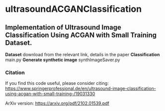 # ultrasoundACGANClassification
## Implementation of Ultrasound Image Classification Using ACGAN with Small Training Dataset.

**Dataset** download from the relevant link, details in the paper
**Classification** main.py
**Generate synthetic image** synthImageSaver.py

### Citation
If you find this code useful, please consider citing:
https://www.springerprofessional.de/en/ultrasound-image-classification-using-acgan-with-small-training-/19031330

ArXiv version: https://arxiv.org/pdf/2102.01539.pdf
